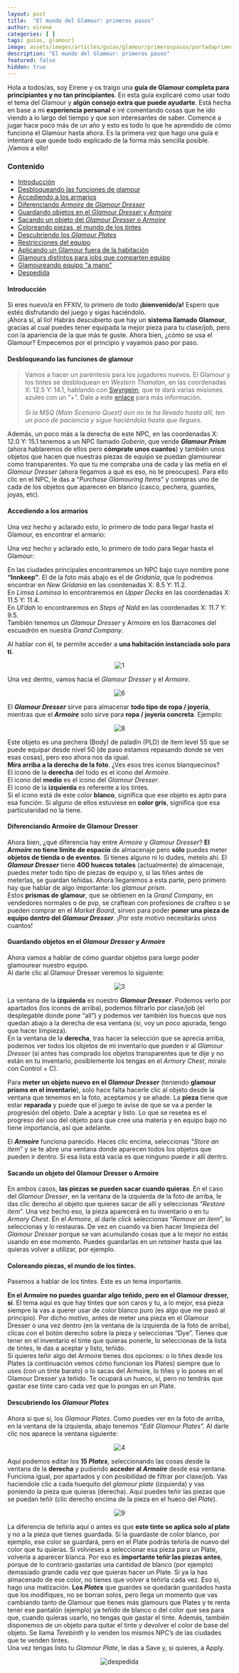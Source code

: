 ```yaml
---
layout: post
title:  "El mundo del Glamour: primeros pasos"
author: eirene
categories: [ ]
tags: guías, glamour]
image: assets/images/articles/guias/glamour/primerospasos/portadaprimeros.jpg
description: "El mundo del Glamour: primeros pasos"
featured: false
hidden: true
---
```

Hola a todos/as, soy Eirene y os traigo una **guía de Glamour completa para principiantes y no tan principiantes**. En esta guía explicaré como usar todo el tema del Glamour y **algún consejo extra que puede ayudarte**. Está hecha en base a mi **experiencia personal** e iré comentando cosas que he ido viendo a lo largo del tiempo y que son interesantes de saber. Comencé a jugar hace poco más de un año y esto es todo lo que he aprendido de cómo funciona el Glamour hasta ahora. Es la primera vez que hago una guía e intentaré que quede todo explicado de la forma más sencilla posible. ¡Vamos a ello!

### Contenido
- [Introducción](#introducción)
- [Desbloqueando las funciones de glamour](#desbloqueando-las-funciones-de-glamour)
- [Accediendo a los armarios](#accediendo-a-los-armarios)
- [Diferenciando *Armoire* de *Glamour Dresser*](#diferenciando-armoire-de-glamour-dresser)
- [Guardando objetos en el *Glamour Dresser* y *Armoire*](#guardando-objetos-en-el-glamour-dresser-y-armoire)
- [Sacando un objeto del *Glamour Dresser* o *Armoire*](#sacando-un-objeto-del-glamour-dresser-o-armoire)
- [Coloreando piezas, el mundo de los tintes](#a)
- [Descubriendo los *Glamour Plates*](#a)
- [Restricciones del equipo](#a)
- [Aplicando un Glamour fuera de la habitación](#a)
- [Glamours distintos para jobs que comparten equipo](#a)
- [Glamoureando equipo “a mano”](#a)
- [Despedida](#a)


#### Introducción

Si eres nuevo/a en FFXIV, lo primero de todo **¡bienvenido/a!** Espero que estés disfrutando del juego y sigas haciéndolo.<br/>
¡Ahora sí, al lío! Habrás descubierto que hay un **sistema llamado Glamour**, gracias al cual puedes tener equipada la mejor pieza para tu clase/job, pero con la apariencia de la que más te guste. Ahora bien, ¿cómo se usa el Glamour? Empecemos por el principio y vayamos paso por paso.

#### Desbloqueando las funciones de glamour

<blockquote>
Vamos a hacer un paréntesis para los jugadores nuevos. El Glamour y los tintes se desbloquean en <i>Western Thanalan</i>, en las coordenadas X: 12.5 Y: 14.1, hablando con <a href="https://eu.finalfantasyxiv.com/lodestone/playguide/db/quest/bb7ebd31069/" class="eorzeadb_link" target="_blank">Swyrgeim</a>, que te dará varias misiones azules con un “+”. Dale a este <a href="https://eu.finalfantasyxiv.com/lodestone/playguide/db/quest/bb7ebd31069/" class="eorzeadb_link" target="_blank">enlace</a> para más información.<br/>
<br/>
<i>Si la MSQ (<i>Main Scenario Quest</i>) aún no te ha llevado hasta allí, ten un poco de paciencia y sigue haciéndola hasta que llegues.</i>
</blockquote>

Además, un poco más a la derecha de este NPC, en las coordenadas X: 12.0 Y: 15.1 tenemos a un NPC llamado *Goberin*, que vende ***Glamour Prism*** (ahora hablaremos de ellos pero **cómprate unos cuantos**) y también unos objetos que hacen que nuestras piezas de equipo se puedan glamourear como transparentes. Yo que tu me compraba una de cada y las metía en el *Glamour Dresser* (ahora llegamos a qué es eso, no te preocupes). Para ello clic en el NPC, le das a “*Purchase Glamouring Items*” y compras uno de cada de los objetos que aparecen en blanco (casco, pechera, guantes, joyas, etc).


#### Accediendo a los armarios

Una vez hecho y aclarado esto, lo primero de todo para llegar hasta el Glamour, es encontrar el armario: 

Una vez hecho y aclarado esto, lo primero de todo para llegar hasta el Glamour: 

En las ciudades principales encontraremos un NPC bajo cuyo nombre pone **“Innkeep”**. El de la foto más abajo es el de *Gridania*, que lo podremos encontrar en *New Gridania* en las coordenadas X: 8.5 Y: 11.2.<br/>
En *Limsa Lominsa* lo encontraremos en *Upper Decks* en las coordenadas X: 11.5 Y: 11.4.<br/>
En *Ul’dah* lo encontraremos en *Steps of Nald* en las coordenadas X: 11.7 Y: 9.5.<br/>
También tenemos un *Glamour Dresser* y Armoire en los Barracones del escuadrón en nuestra *Grand Company*.

Al hablar con él, te permite acceder a **una habitación instanciada solo para ti**.

<p align="center"><img src="{{ site.baseurl }}/assets/images/articles/guias/glamour/primerospasos/1.jpg" alt="1"/></p>

Una vez dentro, vamos hacia el *Glamour Dresser* y el *Armoire*.

<p align="center"><img src="{{ site.baseurl }}/assets/images/articles/guias/glamour/primerospasos/6.jpg" alt="6"/></p>

El ***Glamour Dresser*** sirve para almacenar **todo tipo de ropa / joyería**, mientras que el ***Armoire*** solo sirve para **ropa / joyería concreta**.
Ejemplo:

<p align="center"><img src="{{ site.baseurl }}/assets/images/articles/guias/glamour/primerospasos/8.jpg" alt="8"/></p>

Este objeto es una pechera (Body) de paladín (PLD) de item level 55 que se puede equipar desde nivel 50 (de paso estamos repasando donde se ven esas cosas), pero eso ahora nos da igual.<br/>
**Mira arriba a la derecha de la foto**. ¿Ves esos tres iconos blanquecinos?<br/>
El icono de la **derecha** del todo es el icono del *Armoire*.<br/>
El icono del **medio** es el icono del *Glamour Dresser*.<br/>
El icono de la **izquierda** es referente a los tintes.<br/>
Si el icono está de este color **blanco**, significa que ese objeto es apto para esa función. Si alguno de ellos estuviese en **color gris**, significa que esa particularidad no la tiene. 

#### Diferenciando Armoire de Glamour Dresser

Ahora bien, ¿qué diferencia hay entre *Armoire* y *Glamour Dresser*? **El *Armoire* no tiene límite de espacio** de almacenaje pero **sólo** puedes meter **objetos de tienda o de eventos**. Si tienes alguno ni lo dudes, metelo ahí. El ***Glamour Dresser*** tiene **400 huecos totales** (actualmente) de almacenaje, puedes meter todo tipo de piezas de equipo y, si las tiñes antes de meterlas, se guardan teñidas. Ahora llegaremos a esta parte, pero primero hay que hablar de algo importante: los *glamour prism*.<br/>
Estos **prismas de glamour**, que se obtienen en la *Grand Company*, en vendedores normales o de pvp, se craftean con profesiones de crafteo o se pueden comprar en el *Market Board*, sirven para poder **poner una pieza de equipo dentro del *Glamour Dresser***. ¡Por este motivo necesitarás unos cuantos!

#### Guardando objetos en el *Glamour Dresser* y *Armoire*

Ahora vamos a hablar de cómo guardar objetos para luego poder glamourear nuestro equipo.<br/>
Al darle clic al Glamour Dresser veremos lo siguiente:

<p align="center"><img src="{{ site.baseurl }}/assets/images/articles/guias/glamour/primerospasos/3.jpg" alt="3"/></p>

La ventana de la **izquierda** es nuestro ***Glamour Dresser***. Podemos verlo por apartados (los iconos de arriba), podemos filtrarlo por clase/job (el desplegable donde pone “all”) y podemos ver también los huecos que nos quedan abajo a la derecha de esa ventana (si, voy un poco apurada, tengo que hacer limpieza).<br/>
En la ventana de la **derecha**, tras hacer la selección que se aprecia arriba, podemos ver todos los objetos de mi inventario que pueden ir al *Glamour Dresser* (si antes has comprado los objetos transparentes que te dije y no están en tu inventario, posiblemente los tengas en el *Armory Chest*, miralo con Control + C).

Para **meter un objeto nuevo en el *Glamour Dresser*** (teniendo **glamour prisms en el inventario**), solo hace falta hacerle clic al objeto desde la ventana que tenemos en la foto, aceptamos y se añade. La **pieza** tiene que estar **reparada** y puede que el juego te avise de que se va a perder la progresión del objeto. Dale a aceptar y listo. Lo que se resetea es el progreso del uso del objeto para que cree una materia y en equipo bajo no tiene importancia, así que adelante.

El ***Armoire*** funciona parecido. Haces clic encima, seleccionas “*Store an item*” y se te abre una ventana donde aparecen todos los objetos que pueden ir dentro. Si esa lista está vacía es que ninguno puede ir allí dentro. 

#### Sacando un objeto del Glamour Dresser o Armoire

En ambos casos, **las piezas se pueden sacar cuando quieras**. En el caso del *Glamour Dresser*, en la ventana de la izquierda de la foto de arriba, le das clic derecho al objeto que quieres sacar de allí y seleccionas “*Restore item*”. Una vez hecho eso, la pieza aparecerá en tu inventario o en tu *Armory Chest*. En el *Armoire*, al darle *click* seleccionas “*Remove an item*”, lo seleccionas y lo restauras. De vez en cuando va bien hacer limpieza del *Glamour Dresser* porque se van acumulando cosas que a lo mejor no estás usando en ese momento. Puedes guardarlas en un *retainer* hasta que las quieras volver a utilizar, por ejemplo.

#### Coloreando piezas, el mundo de los tintes.

Pasemos a hablar de los tintes. Este es un tema importante.

**En el Armoire no puedes guardar algo teñido, pero en el Glamour dresser, si**. El tema aquí es que hay tintes que son caros y tu, a lo mejor, esa pieza siempre la vas a querer usar de color blanco puro (es algo que me pasó al principio). Por dicho motivo, antes de meter una pieza en el Glamour Dresser o una vez dentro (en la ventana de la izquierda de la foto de arriba), clicas con el botón derecho sobre la pieza y seleccionas “Dye”. Tienes que tener en el inventario el tinte que quieras ponerle, lo seleccionas de la lista de tintes, le das a aceptar y listo, teñido.<br/>
Si quieres teñir algo del Armoire tienes dos opciones: o lo tiñes desde los Plates (a continuación vemos cómo funcionan los Plates) siempre que lo uses (con un tinte barato) o lo sacas del Armoire, lo tiñes y lo pones en el Glamour Dresser ya teñido. Te ocupará un hueco, sí, pero no tendrás que gastar ese tinte caro cada vez que lo pongas en un Plate.

#### Descubriendo los *Glamour Plates*

Ahora si que si, los *Glamour Plates*. Como puedes ver en la foto de arriba, en la ventana de la izquierda, abajo tenemos “*Edit Glamour Plates*”. Al darle clic nos aparece la ventana siguiente:

<p align="center"><img src="{{ site.baseurl }}/assets/images/articles/guias/glamour/primerospasos/4.jpg" alt="4"/></p>

Aquí podemos editar los **15 *Plates***, seleccionando las cosas desde la ventana de la **derecha** y pudiendo **acceder al *Armoire*** desde esa ventana. Funciona igual, por apartados y con posibilidad de filtrar por clase/job. Vas haciendole clic a cada huequito del *glamour plate* (izquierda) y vas poniendo la pieza que quieras (derecha). Aquí puedes teñir las piezas que se puedan teñír (clic derecho encima de la pieza en el hueco del *Plate*).

<p align="center"><img src="{{ site.baseurl }}/assets/images/articles/guias/glamour/primerospasos/9.jpg" alt="9"/></p>

La diferencia de teñirla aquí o antes es que **este tinte se aplica solo al plate** y no a la pieza que tienes guardada. Si la guardaste de color blanco, por ejemplo, ese color se guardará, pero en el Plate podrás teñirla de nuevo del color que tu quieras. Si volvieses a seleccionar esa pieza para un Plate, volvería a aparecer blanca. Por eso es **importante teñir las piezas antes**, porque de lo contrario gastarías una cantidad de blanco (por ejemplo) demasiado grande cada vez que quieras hacer un Plate. Si ya la has almacenado de ese color, no tienes que volver a teñirla cada vez. Eso si, hago una matización. **Los *Plates*** que guardes se quedarán guardados hasta que los modifiques, no se borran solos, pero llega un momento que vas cambiando tanto de Glamour que tienes más glamours que Plates y te renta tener ese pantalón (ejemplo) ya teñido de blanco o del color que sea para que, cuando quieras usarlo, no tengas que gastar el tinte. Además, también disponemos de un objeto para quitar el tinte y devolver el color de base del objeto. Se llama *Terebinth* y lo venden los mismos NPC’s de las ciudades que te venden tintes.<br/>
Una vez tengas listo tu *Glamour Plate*, le das a Save y, si quieres, a Apply. 


<p align="center"><img src="{{ site.baseurl }}/assets/images/articles/guias/glamour/primerospasos/despedida.jpg" alt="despedida"/></p>